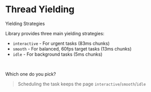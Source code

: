 # Thread Yielding
Yielding Strategies

Library provides three main yielding strategies:
- `interactive` - For urgent tasks (83ms chunks)
- `smooth` - For balanced, 60fps target tasks (13ms chunks)
- `idle` - For background tasks (5ms chunks)

&nbsp;

Which one do you pick?
> Scheduling the task keeps the page `interactive`/`smooth`/`idle`

<!--
three main strategies depending on the use case
- sets how long code can run before the next time it yields
- urgent: complete as fast as possible, allocates the most time
- smooth: balanced, focuses on achieving 60fps because 60fps over 1000s gives around 16ms per cycle, allotting 3ms per paint
- idle: background tasks, only 5ms
-->
